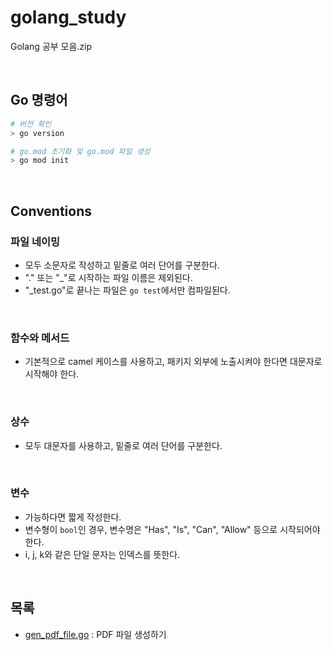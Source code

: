 # golang_study

Golang 공부 모음.zip

<br>

## Go 명령어

```bash
# 버전 확인
> go version

# go.mod 초기화 및 go.mod 파일 생성
> go mod init
```

<br>

## Conventions

### 파일 네이밍

- 모두 소문자로 작성하고 밑줄로 여러 단어를 구분한다.
- "." 또는 "\_"로 시작하는 파일 이름은 제외된다.
- "\_test.go"로 끝나는 파일은 `go test`에서만 컴파일된다.

<br>

### 함수와 메서드

- 기본적으로 camel 케이스를 사용하고, 패키지 외부에 노출시켜야 한다면 대문자로 시작해야 한다.

<br>

### 상수

- 모두 대문자를 사용하고, 밑줄로 여러 단어를 구분한다.

<br>

### 변수

- 가능하다면 짧게 작성한다.
- 변수형이 `bool`인 경우, 변수명은 "Has", "Is", "Can", "Allow" 등으로 시작되어야 한다.
- i, j, k와 같은 단일 문자는 인덱스를 뜻한다.

<br>

## 목록

- [gen_pdf_file.go](./pdf/gen_pdf_file.go) : PDF 파일 생성하기
